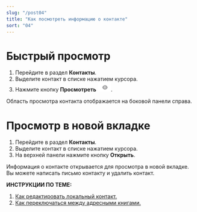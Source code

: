```yaml
---
slug: "/post04"
title: "Как посмотреть информацию о контакте"
sort: "04"
---
```


# Быстрый просмотр

1. Перейдите в раздел **Контакты**.
2. Выделите контакт в списке нажатием курсора.
3. Нажмите кнопку **Просмотреть** ![view-icon.png](./images/view-icon.png "Посмотреть контакт").

Область просмотра контакта отображается на боковой панели справа.

# Просмотр в новой вкладке  

1. Перейдите в раздел **Контакты**.
2. Выделите контакт в списке нажатием курсора.
3. На верхней панели нажмите кнопку **Открыть**.  

Информация о контакте открывается для просмотра в новой вкладке. 
Вы можете написать письмо контакту и удалить контакт.   

**ИНСТРУКЦИИ ПО ТЕМЕ:**  
1. [Как редактировать локальный контакт.](https://docs.cryptoarm.ru/06-v3.2-Beta/006-contacts/edit-contact)  
2. [Как переключаться между адресными книгами.](https://docs.cryptoarm.ru/06-v3.2-Beta/006-contacts/select-books)  



